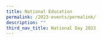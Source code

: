 ```yaml
---
title: National Education
permalink: /2023-events/permalink/
description: ""
third_nav_title: National Day 2023
---
```


